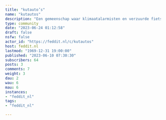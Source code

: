 ```yaml
---
title: "kutauto’s" 
name: "kutautos"
description: "Een gemeenschap waar klimaatalarmisten en verzuurde fietsers klagen over hoe kut auto's en de olie-industrie zijn."
type: community
date: "2023-06-24 01:12:58"
draft: false
nsfw: false
actor_id: "https://feddit.nl/c/kutautos"
host: feddit.nl
lastmod: "1969-12-31 19:00:00"
published: "2023-06-10 07:30:30"
subscribers: 64
posts: 3
comments: 7
weight: 3
dau: 2
wau: 6
mau: 6
instances:
- "feddit_nl"
tags: 
- "feddit_nl"

---
```


